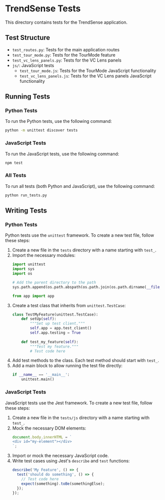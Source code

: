 # TrendSense Tests

This directory contains tests for the TrendSense application.

## Test Structure

- `test_routes.py`: Tests for the main application routes
- `test_tour_mode.py`: Tests for the TourMode feature
- `test_vc_lens_panels.py`: Tests for the VC Lens panels
- `js/`: JavaScript tests
  - `test_tour_mode.js`: Tests for the TourMode JavaScript functionality
  - `test_vc_lens_panels.js`: Tests for the VC Lens panels JavaScript functionality

## Running Tests

### Python Tests

To run the Python tests, use the following command:

```bash
python -m unittest discover tests
```

### JavaScript Tests

To run the JavaScript tests, use the following command:

```bash
npm test
```

### All Tests

To run all tests (both Python and JavaScript), use the following command:

```bash
python run_tests.py
```

## Writing Tests

### Python Tests

Python tests use the `unittest` framework. To create a new test file, follow these steps:

1. Create a new file in the `tests` directory with a name starting with `test_`.
2. Import the necessary modules:
   ```python
   import unittest
   import sys
   import os
   
   # Add the parent directory to the path
   sys.path.append(os.path.abspath(os.path.join(os.path.dirname(__file__), '..')))
   
   from app import app
   ```
3. Create a test class that inherits from `unittest.TestCase`:
   ```python
   class TestMyFeature(unittest.TestCase):
       def setUp(self):
           """Set up test client."""
           self.app = app.test_client()
           self.app.testing = True
       
       def test_my_feature(self):
           """Test my feature."""
           # Test code here
   ```
4. Add test methods to the class. Each test method should start with `test_`.
5. Add a main block to allow running the test file directly:
   ```python
   if __name__ == '__main__':
       unittest.main()
   ```

### JavaScript Tests

JavaScript tests use the Jest framework. To create a new test file, follow these steps:

1. Create a new file in the `tests/js` directory with a name starting with `test_`.
2. Mock the necessary DOM elements:
   ```javascript
   document.body.innerHTML = `
   <div id="my-element"></div>
   `;
   ```
3. Import or mock the necessary JavaScript code.
4. Write test cases using Jest's `describe` and `test` functions:
   ```javascript
   describe('My Feature', () => {
     test('should do something', () => {
       // Test code here
       expect(something).toBe(somethingElse);
     });
   });
   ```
